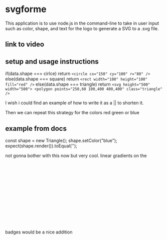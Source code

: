 # svgforme
This application is to use node.js in the command-line to take in user input such as color, shape, and text for the logo to generate a SVG to a .svg file.

## link to video


## setup and usage instructions





if(data.shape === cirlce) return `<circle cx="150" cy="100" r="80" />`
else(data.shape === square) return `<rect width="100" height="100" fill="red" />`
else(data.shape === triangle) return `<svg height="500" width="500"> <polygon points="250,60 100,400 400,400" class="triangle" />`

I wish i could find an example of how to write it as a || to shorten it.

Then we can repeat this strategy for the colors red green or blue

## example from docs
const shape = new Triangle();
shape.setColor("blue");
expect(shape.render()).toEqual('<polygon points="150, 18 244, 182 56, 182" fill="blue" />');













not gonna bother with this now but very cool. linear gradients on the badges would be a nice addition
<svg width="120" height="240" version="1.1" xmlns="http://www.w3.org/2000/svg">
  <defs>
    <linearGradient id="Gradient1">
      <stop class="stop1" offset="0%" />
      <stop class="stop2" offset="50%" />
      <stop class="stop3" offset="100%" />
    </linearGradient>
    <linearGradient id="Gradient2" x1="0" x2="0" y1="0" y2="1">
      <stop offset="0%" stop-color="red" />
      <stop offset="50%" stop-color="black" stop-opacity="0" />
      <stop offset="100%" stop-color="blue" />
    </linearGradient>
    <style>
      <![CDATA[
              #rect1 { fill: url(#Gradient1); }
              .stop1 { stop-color: red; }
              .stop2 { stop-color: black; stop-opacity: 0; }
              .stop3 { stop-color: blue; }
            ]]>
    </style>
  </defs>

  <rect id="rect1" x="10" y="10" rx="15" ry="15" width="100" height="100" />
  <rect
    x="10"
    y="120"
    rx="15"
    ry="15"
    width="100"
    height="100"
    fill="url(#Gradient2)" />
</svg>